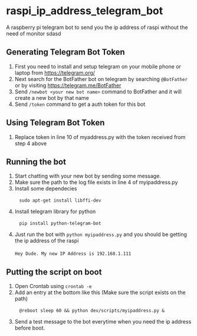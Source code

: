 # raspi_ip_address_telegram_bot
A raspberry pi telegram bot to send you the ip address of raspi without the need of monitor
sdasd

## Generating Telegram Bot Token

1. First you need to install and setup telegram on your mobile phone or laptop from https://telegram.org/
2. Next search for the BotFather bot on telegram by searching `@BotFather` or by visiting https://telegram.me/BotFather 
3. Send `/newbot <your new bot name>` command to BotFather and it will create a new bot by that name
4. Send `/token` command to get a auth token for this bot

## Using Telegram Bot Token

1. Replace token in line 10 of myaddress.py with the token received from step 4 above

## Running the bot

1. Start chatting with your new bot by sending some message.
2. Make sure the path to the log file exists in line 4 of myipaddress.py
3. Install some dependecies 

&nbsp;&nbsp;&nbsp;&nbsp;&nbsp;&nbsp;&nbsp;&nbsp;&nbsp;`sudo apt-get install libffi-dev`

4. Install telegram library for python

&nbsp;&nbsp;&nbsp;&nbsp;&nbsp;&nbsp;&nbsp;&nbsp;&nbsp;`pip install python-telegram-bot`

4. Just run the bot with `python myipaddress.py` and you should be getting the ip address of the raspi<br><br>
`Hey Dude. My new IP Address is 192.168.1.111`

## Putting the script on boot

1. Open Crontab using `crontab -e`
2. Add an entry at the bottom like this (Make sure the script exists on the path)

&nbsp;&nbsp;&nbsp;&nbsp;&nbsp;&nbsp;&nbsp;&nbsp;&nbsp;`@reboot sleep 60 && python dev/scripts/myipaddress.py &`

3. Send a test message to the bot everytime when you need the ip address before boot.
